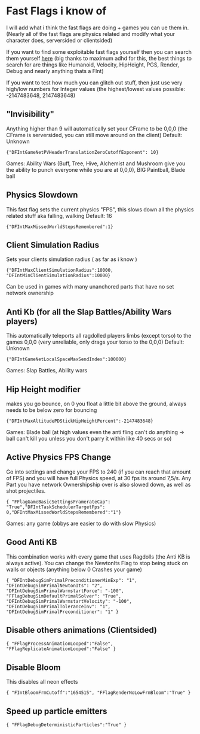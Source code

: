 # Fast Flags i know of
I will add what i think the fast flags are doing + games you can ue them in. (Nearly all of the fast flags are physics related and modify what your character does, serversided or clientsided)

If you want to find some exploitable fast flags yourself then you can search them yourself [here](https://raw.githubusercontent.com/MaximumADHD/Roblox-Client-Tracker/roblox/FVariables.txt) (big thanks to maximum adhd for this, the best things to search for are things like Humanoid, Velocity, HipHeight, PGS, Render, Debug and nearly anything thats a FInt)

If you want to test how much you can glitch out stuff, then just use very high/low numbers for Integer values (the highest/lowest values possible: -2147483648, 2147483648)

## "Invisibility" 
Anything higher than 9 will automatically set your CFrame to be 0,0,0 (the CFrame is serversided, you can still move around on the client)
Default: Unknown 

`{"DFIntGameNetPVHeaderTranslationZeroCutoffExponent": 10}`

Games: Ability Wars (Buff, Tree, Hive, Alchemist and Mushroom give you the ability to punch everyone while you are at 0,0,0), BIG Paintball, Blade ball 

## Physics Slowdown
This fast flag sets the current physics "FPS", this slows down all the physics related stuff aka falling, walking
Default: 16

`{"DFIntMaxMissedWorldStepsRemembered":1}`


## Client Simulation Radius
Sets your clients simulation radius ( as far as i know )

`{"DFIntMaxClientSimulationRadius":10000, "DFIntMinClientSimulationRadius":10000}`

Can be used in games with many unanchored parts that have no set network ownership

## Anti Kb (for all the Slap Battles/Ability Wars players)
This automatically teleports all ragdolled players limbs (except torso) to the games 0,0,0 (very unreliable, only drags your torso to the 0,0,0)
Default: Unknown

`{"DFIntGameNetLocalSpaceMaxSendIndex":100000}`

Games: Slap Battles, Ability wars

## Hip Height modifier
makes you go bounce, on 0 you float a little bit above the ground, always needs to be below zero for bouncing

`{"DFIntMaxAltitudePDStickHipHeightPercent":-2147483648}`

Games: Blade ball (at high values even the anti fling can't do anything -> ball can't kill you unless you don't parry it within like 40 secs or so)

## Active Physics FPS Change
Go into settings  and change your FPS to 240 (if you can reach that amount of FPS) and you will have full Physics speed, at 30 fps its around 7,5/s. Any Part you have network Ownershipship over is also slowed down, as well as shot projectiles.

`{ "FFlagGameBasicSettingsFramerateCap": "True","DFIntTaskSchedulerTargetFps": 0,"DFIntMaxMissedWorldStepsRemembered":"1"}`

Games: any game (obbys are easier to do with slow Physics)

## Good Anti KB
This combination works with every game that uses Ragdolls (the Anti KB is always active). You can change the NewtonIts Flag to stop being stuck on walls or objects (anything below 0 Crashes your game)

`{
  "DFIntDebugSimPrimalPreconditionerMinExp": "1",
  "DFIntDebugSimPrimalNewtonIts": "2",
  "DFIntDebugSimPrimalWarmstartForce": "-100",
  "FFlagDebugSimDefaultPrimalSolver": "True",
  "DFIntDebugSimPrimalWarmstartVelocity": "-100",
  "DFIntDebugSimPrimalToleranceInv": "1",
  "DFIntDebugSimPrimalPreconditioner": "1"
}`

## Disable others animations (Clientsided)

`{
"FFlagProcessAnimationLooped":"False",
"FFlagReplicateAnimationLooped":"False"
}`

## Disable Bloom
This disables all neon effects

`{
"FIntBloomFrmCutoff":"1654515",
"FFlagRenderNoLowFrmBloom":"True"
}`

## Speed up particle emitters

`{
"FFlagDebugDeterministicParticles":"True"
}`

